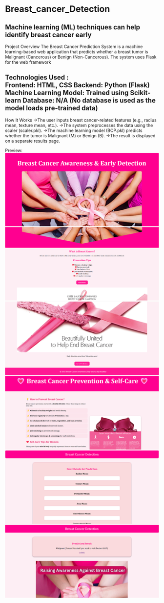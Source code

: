 # Breast_cancer_Detection
Machine learning (ML) techniques can help identify breast cancer early
--------------------------------------------------------------------------------------
Project Overview
The Breast Cancer Prediction System is a machine learning-based web application that predicts whether a breast tumor is Malignant (Cancerous) or Benign (Non-Cancerous). The system uses Flask for the web framework

Technologies Used :<br>
Frontend: HTML, CSS
Backend: Python (Flask)
Machine Learning Model: Trained using Scikit-learn
Database: N/A (No database is used as the model loads pre-trained data)
--------------------------------------------------------------------------------------

How It Works
->The user inputs breast cancer-related features (e.g., radius mean, texture mean, etc.).
->The system preprocesses the data using the scaler (scaler.pkl).
->The machine learning model (BCP.pkl) predicts whether the tumor is Malignant (M) or Benign (B).
->The result is displayed on a separate results page.

Preview:
![Image Description](asset/1.png)
![Image Description](asset/2.png)
![Image Description](asset/3.png)
![Image Description](asset/4.png)
![Image Description](asset/5.png)
![Image Description](asset/6.png)
